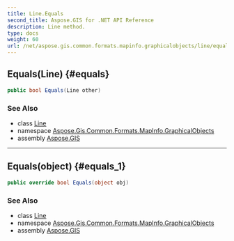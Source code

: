 ```yaml
---
title: Line.Equals
second_title: Aspose.GIS for .NET API Reference
description: Line method. 
type: docs
weight: 60
url: /net/aspose.gis.common.formats.mapinfo.graphicalobjects/line/equals/
---
```

## Equals(Line) {#equals}

```csharp
public bool Equals(Line other)
```

### See Also

* class [Line](../)
* namespace [Aspose.Gis.Common.Formats.MapInfo.GraphicalObjects](../../line/)
* assembly [Aspose.GIS](../../../)

---

## Equals(object) {#equals_1}

```csharp
public override bool Equals(object obj)
```

### See Also

* class [Line](../)
* namespace [Aspose.Gis.Common.Formats.MapInfo.GraphicalObjects](../../line/)
* assembly [Aspose.GIS](../../../)



